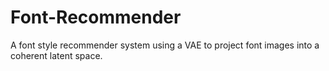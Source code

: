 # Font-Recommender
A font style recommender system using a VAE to project font images into a coherent latent space.
